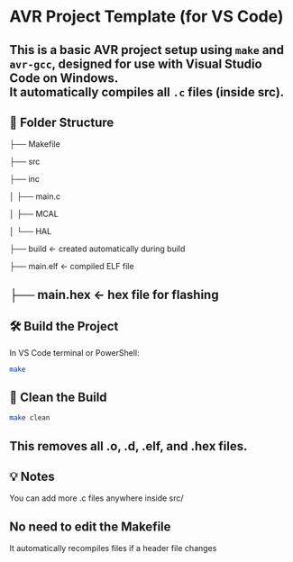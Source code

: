 # AVR Project Template (for VS Code)

This is a basic AVR project setup using `make` and `avr-gcc`, designed for use with **Visual Studio Code** on Windows.  
It automatically compiles all `.c` files (inside src).
---

## 📁 Folder Structure
├── Makefile

├── src

├── inc

│ ├── main.c

│ ├── MCAL

│ └── HAL

├── build ← created automatically during build

├── main.elf ← compiled ELF file

├── main.hex ← hex file for flashing
---
## 🛠 Build the Project

In VS Code terminal or PowerShell:

```sh
make
```

## 🔄 Clean the Build
```sh
make clean
```
This removes all .o, .d, .elf, and .hex files.
---
## 💡 Notes
You can add more .c files anywhere inside src/

No need to edit the Makefile
---

It automatically recompiles files if a header file changes

